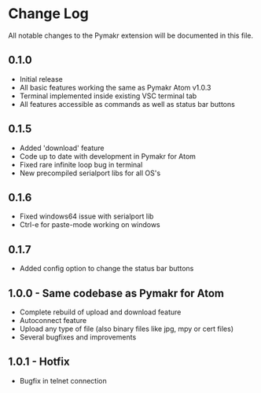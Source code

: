 # Change Log
All notable changes to the Pymakr extension will be documented in this file.

## 0.1.0
- Initial release
- All basic features working the same as Pymakr Atom v1.0.3
- Terminal implemented inside existing VSC terminal tab
- All features accessible as commands as well as status bar buttons

## 0.1.5
- Added 'download' feature
- Code up to date with development in Pymakr for Atom
- Fixed rare infinite loop bug in terminal
- New precompiled serialport libs for all OS's

## 0.1.6
- Fixed windows64 issue with serialport lib
- Ctrl-e for paste-mode working on windows

## 0.1.7
- Added config option to change the status bar buttons

## 1.0.0 - Same codebase as Pymakr for Atom
- Complete rebuild of upload and download feature
- Autoconnect feature
- Upload any type of file (also binary files like jpg, mpy or cert files)
- Several bugfixes and improvements

## 1.0.1 - Hotfix
- Bugfix in telnet connection